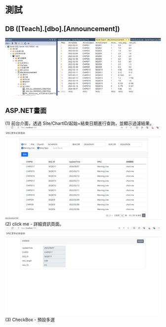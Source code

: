 # 測試
## DB ([Teach].[dbo].[Announcement])
![image](original.png)

## ASP.NET畫面
(1) 前台介面，透過 Site/ChartID/起始+結束日期進行查詢，並顯示過濾結果。
![image](1.png)
(2) click me - 詳細資訊頁面。
![image](2.png)
(3) CheckBox - 預設多選
